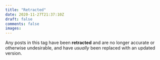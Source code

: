 ```yaml
---
title: "Retracted"
date: 2020-11-27T21:37:10Z
draft: false
comments: false
images:
---
```


Any posts in this tag have been **retracted** and are no longer accurate or otherwise undesirable, and have *usually* been replaced with an updated version.